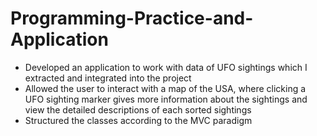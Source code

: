 # Programming-Practice-and-Application
- Developed an application to work with data of UFO sightings which I extracted and integrated into the project
- Allowed the user to interact with a map of the USA, where clicking a UFO sighting marker gives more information about the sightings and view the detailed descriptions of each sorted sightings 
- Structured the classes according to the MVC paradigm
